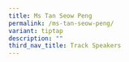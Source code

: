 ```yaml
---
title: Ms Tan Seow Peng
permalink: /ms-tan-seow-peng/
variant: tiptap
description: ""
third_nav_title: Track Speakers
---
```

